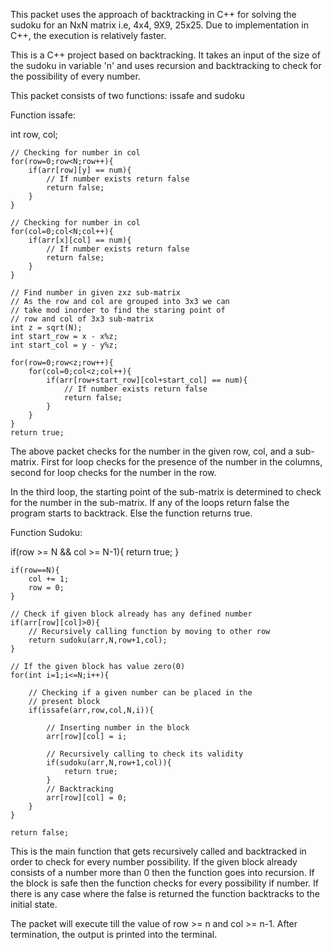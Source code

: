 This packet uses the approach of backtracking in C++ for solving the sudoku for an NxN matrix i.e, 4x4, 9X9, 25x25. Due to implementation in C++, the execution is relatively faster.

This is a C++ project based on backtracking. It takes an input of the size of the sudoku in variable 'n' and uses recursion and backtracking to check for the possibility of every number.

This packet consists of two functions: issafe and sudoku

Function issafe:

int row, col;

    // Checking for number in col
    for(row=0;row<N;row++){
        if(arr[row][y] == num){
            // If number exists return false
            return false;
        }
    }
    
    // Checking for number in col
    for(col=0;col<N;col++){
        if(arr[x][col] == num){
            // If number exists return false
            return false;
        }
    }
    
    // Find number in given zxz sub-matrix 
    // As the row and col are grouped into 3x3 we can 
    // take mod inorder to find the staring point of 
    // row and col of 3x3 sub-matrix
    int z = sqrt(N);
    int start_row = x - x%z;
    int start_col = y - y%z;

    for(row=0;row<z;row++){
        for(col=0;col<z;col++){
            if(arr[row+start_row][col+start_col] == num){
                // If number exists return false
                return false;
            }
        }
    }
    return true;
The above packet checks for the number in the given row, col, and a sub-matrix. First for loop checks for the presence of the number in the columns, second for loop checks for the number in the row.

In the third loop, the starting point of the sub-matrix is determined to check for the number in the sub-matrix. If any of the loops return false the program starts to backtrack. Else the function returns true.

Function Sudoku:

if(row >= N && col >= N-1){
        return true;
    }

    if(row==N){
        col += 1;
        row = 0;
    }

    // Check if given block already has any defined number
    if(arr[row][col]>0){
        // Recursively calling function by moving to other row
        return sudoku(arr,N,row+1,col);
    }

    // If the given block has value zero(0)
    for(int i=1;i<=N;i++){

        // Checking if a given number can be placed in the
        // present block 
        if(issafe(arr,row,col,N,i)){

            // Inserting number in the block
            arr[row][col] = i;
            
            // Recursively calling to check its validity
            if(sudoku(arr,N,row+1,col)){
                return true;
            }
            // Backtracking 
            arr[row][col] = 0;
        }
    }

    return false;
This is the main function that gets recursively called and backtracked in order to check for every number possibility. If the given block already consists of a number more than 0 then the function goes into recursion. If the block is safe then the function checks for every possibility if number. If there is any case where the false is returned the function backtracks to the initial state.

The packet will execute till the value of row >= n and col >= n-1. After termination, the output is printed into the terminal. 
